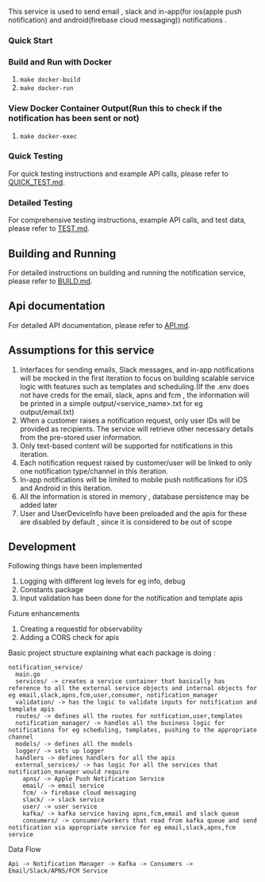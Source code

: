 This service is used to send email , slack and in-app(for ios(apple push notification) and android(firebase cloud messaging)) notifications .

### Quick Start

### Build and Run with Docker
1. `make docker-build`
2. `make docker-run`

### View Docker Container Output(Run this to check if the notification has been sent or not)
1. `make docker-exec`

### Quick Testing

For quick testing instructions and example API calls, please refer to [QUICK_TEST.md](QUICK_TEST.md).

### Detailed Testing

For comprehensive testing instructions, example API calls, and test data, please refer to [TEST.md](TEST.md). 

## Building and Running

For detailed instructions on building and running the notification service, please refer to [BUILD.md](BUILD.md).

## Api documentation 

For detailed API documentation, please refer to [API.md](API.md).

## Assumptions for this service

1. Interfaces for sending emails, Slack messages, and in-app notifications will be mocked in the first iteration to focus on building scalable service logic with features such as templates and scheduling.(If the .env does not have creds for the email, slack, apns and fcm , the information will be printed in a simple output/<service_name>.txt for eg output/email.txt)
2. When a customer raises a notification request, only user IDs will be provided as recipients. The service will retrieve other necessary details from the pre-stored user information.
3. Only text-based content will be supported for notifications in this iteration.
4. Each notification request raised by customer/user will be linked to only one notification type/channel in this iteration.
5. In-app notifications will be limited to mobile push notifications for iOS and Android in this iteration.
6. All the information is stored in memory , database persistence may be added later
7. User and UserDeviceInfo have been preloaded and the apis for these are disabled by default , since it is considered to be out of scope

## Development

Following things have been implemented 

1. Logging with different log levels for eg info, debug
2. Constants package 
3. Input validation has been done for the notification and template apis

Future enhancements 
1. Creating a requestId for observability 
2. Adding a CORS check for apis

Basic project structure explaining what each package is doing :

```
notification_service/
  main.go
  services/ -> creates a service container that basically has reference to all the external service objects and internal objects for eg email,slack,apns,fcm,user,consumer, notification_manager
  validation/ -> has the logic to validate inputs for notification and template apis
  routes/ -> defines all the routes for notfication,user,templates
  notification_manager/ -> handles all the business logic for notifications for eg scheduling, templates, pushing to the appropriate channel
  models/ -> defines all the models
  logger/ -> sets up logger 
  handlers -> defines handlers for all the apis
  external_services/ -> has logic for all the services that notification_manager would require
    apns/ -> Apple Push Notification Service
    email/ -> email service
    fcm/ -> firebase cloud messaging 
    slack/ -> slack service
    user/ -> user service 
    kafka/ -> kafka service having apns,fcm,email and slack queue
    consumers/ -> consumer/workers that read from kafka queue and send notification via appropriate service for eg email,slack,apns,fcm service
```

Data Flow

```
Api -> Notification Manager -> Kafka -> Consumers -> Email/Slack/APNS/FCM Service
```
